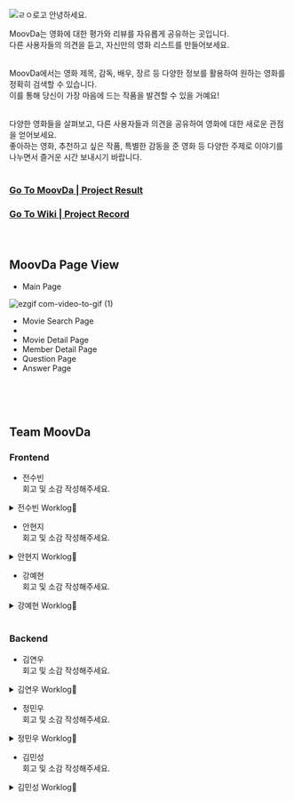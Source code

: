 
![ㄹㅇ로고](https://github.com/codestates-seb/seb44_main_020/assets/64067205/dcfa15c6-273e-4cd5-9827-d433a4239699)
안녕하세요. <br>

MoovDa는 영화에 대한 평가와 리뷰를 자유롭게 공유하는 곳입니다.  <br>다른 사용자들의 의견을 듣고, 자신만의 영화 리스트를 만들어보세요. <br><br>

MoovDa에서는 영화 제목, 감독, 배우, 장르 등 다양한 정보를 활용하여 원하는 
영화를 정확히 검색할 수 있습니다. <br> 이를 통해 당신이 가장 마음에 드는 작품을 발견할 수 있을 거예요!  <br> <br> 

다양한 영화들을 살펴보고, 다른 사용자들과 의견을 공유하여 영화에 대한 새로운 관점을 얻어보세요.  <br>
좋아하는 영화, 추천하고 싶은 작품, 특별한 감동을 준 영화 등 다양한 주제로 이야기를 나누면서 즐거운 시간 보내시기 바랍니다. <br> <br> 

### [Go To MoovDa | Project Result](https://github.com/codestates-seb/seb44_main_020) <br>
### [Go To Wiki | Project Record](https://github.com/codestates-seb/seb44_main_020/wiki) <br><br><br>


## MoovDa Page View <br>

- Main Page

![ezgif com-video-to-gif (1)](https://github.com/codestates-seb/seb44_main_020/assets/64067205/2ff34663-0d0f-45c2-bbde-85c5a8efd630) <br>





- Movie Search Page
- 
- Movie Detail Page
- Member Detail Page
- Question Page
- Answer Page

<br><br><br>

## Team MoovDa <br>

### Frontend <br>

- 전수빈 <br>
회고 및 소감 작성해주세요.

<details>
<summary>전수빈 Worklog📜
</summary>

<!-- summary 아래 한칸 공백 두어야함 -->
<br>
> Position :<br><br>
> Stack : <br><br>
> Works : <br><br>
1. 

</details>

- 안현지 <br>
회고 및 소감 작성해주세요.
<details>
<summary>안현지 Worklog📜</summary>

<!-- summary 아래 한칸 공백 두어야함 -->
<br>
> Position :<br><br>
> Stack : <br><br>
> Works : <br><br>
1. 

</details>

- 강예현 <br>
회고 및 소감 작성해주세요.

<details>
<summary>강예현 Worklog📜</summary>

<!-- summary 아래 한칸 공백 두어야함 -->
<br>
> Position :<br><br>
> Stack : <br><br>
> Works : <br><br>
1. 

</details>

<br>

### Backend <br>


- 김연우 <br>
회고 및 소감 작성해주세요.

<details>
<summary>김연우 Worklog📜</summary>

<!-- summary 아래 한칸 공백 두어야함 -->
<br>
> Position :<br><br>
> Stack : <br><br>
> Works : <br><br>
1. 

</details>

- 정민우 <br>
회고 및 소감 작성해주세요.

<details>
<summary>정민우 Worklog📜</summary>

<!-- summary 아래 한칸 공백 두어야함 -->
<br>
> Position :<br><br>
> Stack : <br><br>
> Works : <br><br>
1. 

</details>

- 김민성 <br>
회고 및 소감 작성해주세요.

<details>
<summary>김민성 Worklog📜</summary>

<!-- summary 아래 한칸 공백 두어야함 -->
<br>
> Position :<br><br>
> Stack : <br><br>
> Works : <br><br>
1. 

</details>
 
